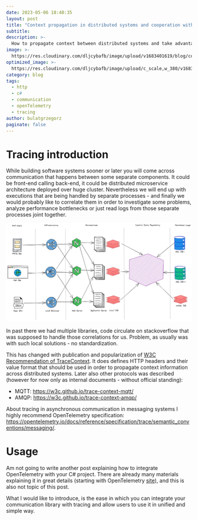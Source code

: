 ```yaml
---
date: 2023-05-06 18:40:35
layout: post
title: "Context propagation in distributed systems and cooperation with OpenTelemetry"
subtitle:
description: >-
  How to propagate context between distributed systems and take advantage of it using OpenTelemetry 
image: >-
  https://res.cloudinary.com/dljcybafb/image/upload/v1683401619/blog/context_propagation_vhvxcj.jpg
optimized_image: >-
  https://res.cloudinary.com/dljcybafb/image/upload/c_scale,w_380/v1683401619/blog/context_propagation_vhvxcj.jpg
category: blog
tags:
  - http
  - c#
  - communication
  - openTelemetry
  - tracing
author: bulatgrzegorz
paginate: false
---
```


# Tracing introduction

While building software systems sooner or later you will come across communication that happens between some separate components.
It could be front-end calling back-end, it could be distributed microservice architecture deployed over huge cluster.
Nevertheless we will end up with executions that are being handled by separate processes - and finally we would probably like to correlate them in order to investigate some problems, analyze performance bottlenecks or just read logs from those separate processes joint together.

![system](/assets/img/posts/contextpropagation/system_graph.png)

In past there we had multiple libraries, code circulate on stackoverflow that was supposed to handle those correlations for us. Problem, as usually was with such local solutions - no standardization.

This has changed with publication and popularization of [W3C Recommendation of TraceContext](https://www.w3.org/TR/trace-context/#trace-context-http-headers-format). It does defines HTTP headers and their value format that should be used in order to propagate context information across distributed systems. Later also other protocols was described (however for now only as internal documents - without official standing):
 * MQTT: https://w3c.github.io/trace-context-mqtt/
 * AMQP: https://w3c.github.io/trace-context-amqp/

About tracing in asynchronous communication in messaging systems I highly recommend OpenTelemetry specification: https://opentelemetry.io/docs/reference/specification/trace/semantic_conventions/messaging/.

# Usage

Am not going to write another post explaining how to integrate OpenTelemetry with your C# project. There are already many materials explaining it in great details (starting with OpenTelemetry [site](https://opentelemetry.io/docs/instrumentation/net/getting-started/)), and this is also not topic of this post.

What I would like to introduce, is the ease in which you can integrate your communication library with tracing and allow users to use it in unified and simple way.

